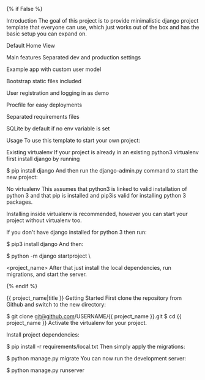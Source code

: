 {% if False %}

Introduction
The goal of this project is to provide minimalistic django project template that everyone can use, which just works out of the box and has the basic setup you can expand on.



Default Home View

Main features
Separated dev and production settings

Example app with custom user model

Bootstrap static files included

User registration and logging in as demo

Procfile for easy deployments

Separated requirements files

SQLite by default if no env variable is set

Usage
To use this template to start your own project:

Existing virtualenv
If your project is already in an existing python3 virtualenv first install django by running

$ pip install django
And then run the django-admin.py command to start the new project:


No virtualenv
This assumes that python3 is linked to valid installation of python 3 and that pip is installed and pip3is valid for installing python 3 packages.

Installing inside virtualenv is recommended, however you can start your project without virtualenv too.

If you don't have django installed for python 3 then run:

$ pip3 install django
And then:

$ python -m django startproject \

  <project_name>
After that just install the local dependencies, run migrations, and start the server.

{% endif %}

{{ project_name|title }}
Getting Started
First clone the repository from Github and switch to the new directory:

$ git clone git@github.com/USERNAME/{{ project_name }}.git
$ cd {{ project_name }}
Activate the virtualenv for your project.

Install project dependencies:

$ pip install -r requirements/local.txt
Then simply apply the migrations:

$ python manage.py migrate
You can now run the development server:

$ python manage.py runserver
